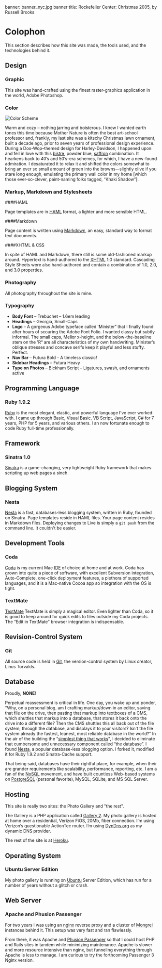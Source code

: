 banner: banner_nyc.jpg
banner title: Rockefeller Center: Christmas 2005, by Russell Brooks

# Colophon

This section describes how this site was made, the tools used, and the technologies behind it.

## Design

### Graphic

This site was hand-crafted using the finest raster-graphics application in the world, Adobe Photoshop.

### Color

![Color Scheme](/images/swatch_color_scheme.gif "Color Scheme")

Warm and cozy – nothing jarring and boisterous. I knew I wanted earth tones this time because Mother Nature is often the best art-school professor and, frankly, my last site was a kitschy Christmas lawn ornament, built a decade ago, prior to seven years of professional design experience. During a Doo-Wop–themed design for Harley-Davidson, I happened upon and fell in love with this [bistre](http://en.wikipedia.org/wiki/Bistre), powder blue, [saffron](http://en.wikipedia.org/wiki/Saffron_%28color%29) combination. It hearkens back to 40’s and 50’s-era schemes, for which, I have a new-found admiration. I desaturated it to relax it and shifted the colors somewhat to bring an ever so small amount of green into the browns—slightly olive if you stare long enough, emulating the primary wall color in my home [which those ever-so-clever, paint-naming folks tagged, &#8220;Khaki Shadow&#8221;].

### Markup, Markdown and Stylesheets

####HAML

Page templates are in [HAML](http://haml-lang.com/ "HTML Abstraction Markup Language") format, a lighter and more sensible HTML.

####Markdown

Page content is written using [Markdown](http://daringfireball.net/projects/markdown/ "Markdown"), an easy, standard way to format text documents.

####XHTML & CSS

In spite of HAML and Markdown, there still is some old-fashioned markup around.  Hypertext is hand-authored to the <abbr title="Extensible Hypertext Markup Language">XHTML</abbr> 1.0 standard. Cascading Style Sheets were also hand-authored and contain a combination of 1.0, 2.0, and 3.0 properties.

### Photography

All photography throughout the site is mine.

### Typography

* **Body Font** – Trebuchet – 1.6em leading
* **Headings** – Georgia, Small-Caps
* **Logo** – A gorgeous Adobe typeface called &#8219;Minister&#8220; that I finally found after hours of scouring the Adobe Font Folio. I wanted classy but subtly informal. The small caps, Melior x-height, and the below-the-baseline stem on the &#8219;R&#8220; are all characteristics of my own handwriting. Minister&#8217;s oblique stresses and concave serifs keep it playful and less stuffy. Perfect.
* **Nav Bar** – Futura Bold – A timeless classic!
* **Sidebar Headings** – Futura Heavy
* **Type on Photos** – Bickham Script – Ligatures, swash, and ornaments active

## Programming Language

### Ruby 1.9.2

[Ruby](http://www.ruby-lang.org/) is the most elegant, elastic, and powerful language I've ever worked with.  I came up through Basic, Visual Basic, VB Script, JavaScript, C# for 7 years, PHP for 5 years, and various others.  I an now fortunate enough to code Ruby full-time professionally.

## Framework

### Sinatra 1.0

[Sinatra](http://www.sinatrarb.com/) is a game-changing, very lightweight Ruby framework that makes scripting up web pages a sinch.

## Blogging System

### Nesta

[Nesta](http://effectif.com/nesta) is a fast, databases-less blogging system, written in Ruby, founded on Sinatra. Page templates reside in HAML files. Your page content resides in Markdown files. Deploying changes to Live is simply a `git push` from the command line. It couldn't be easier.

## Development Tools

### Coda

[Coda](http://www.panic.com/coda/) is my current Mac <abbr title="Integrated Development Environment">IDE</abbr> of choice at home and at work. Coda has grown into quite a piece of software, with excellent Subversion integration, Auto-Complete, one-click deployment features, a plethora of supported languages, and it is a Mac-native Cocoa app so integration with the OS is tight.

### TextMate

[TextMate](http://macromates.com/) TextMate is simply a magical editor. Even lighter than Coda, so it is good to keep around for quick edits to files outside my Coda projects. The &#8220;Edit in TextMate&#8221; browser integration is indispensable.

## Revision-Control System

### Git

All source code is held in [Git](http://git-scm.com/), the version-control system by Linux creator, Linus Torvalds.

## Database

Proudly, **NONE**!

Perpetual reassessment is critical in life.  One day, you wake up and ponder, "Why, on a personal blog, am I crafting markup/down in an editor, saving that file on the drive, then pasting that markup into textboxes of a CMS, which shuttles that markup into a database, that stores it back onto the drive into a different file?  Then the CMS shuttles this all back out of the file system, through the database, and displays it to your visitors?  Isn't the file system already the fastest, leanest, most reliable database in the world?"  In the air of the building the "[simplest thing that works](http://www.c2.com/cgi/wiki?DoTheSimplestThingThatCouldPossiblyWork)", I decided to eliminate that cumbersome and unnecessary component called &#8220;the database&#8221;.  I found [Nesta](http://effectif.com/nesta), a popular database-less blogging option.  I forked it, modified it for Ruby 1.9.2 and Sinatra-Cache support.

That being said, databases have their rightful place, for example, when their are grander requirements like scalability, performance, reporting, etc.  I am a fan of the [NoSQL](http://en.wikipedia.org/wiki/NoSQL) movement, and have built countless Web-based systems on [PostgreSQL](http://www.postgresql.org) (personal favorite), MySQL, SQLite, and MS SQL Server.

## Hosting

This site is really two sites: the Photo Gallery and "the rest".

The Gallery is a PHP application called [Gallery 2](http://gallery.menalto.com/).  My photo gallery is hosted at home over a residential, Verizon FiOS, 20Mb, fiber connection. I’m using Verizon’s questionable ActionTec router. I’m using [DynDns.org](http://www.dyndns.com) as my dynamic DNS provider.

The rest of the site is at [Heroku](http://www.heroku.com).

## Operating System

### Ubuntu Server Edition

My photo gallery is running on [Ubuntu](http://www.ubuntu.com/) Server Edition, which has run for a number of years without a glitch or crash.

## Web Server

### Apache and Phusion Passenger

For two years I was using an [nginx](http://nginx.net/) reverse proxy and a cluster of [Mongrel](http://github.com/fauna/mongrel) instances behind it. This setup was very fast and ran flawlessly.

From there, it was Apache and [Phusion Passenger](http://phusion.nl) so that I could host PHP and Rails sites in tandem while minimizing maintenance.  Apache is slower and more resource intensive than nginx, but funneling everything through Apache is less to manage.  I am curious to try the forthcoming Passenger 3 Nginx version.
